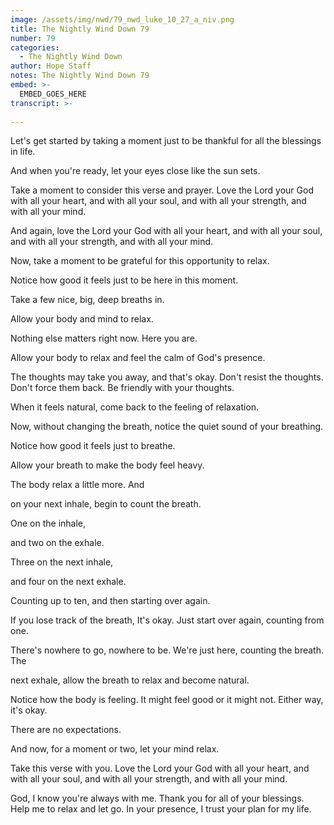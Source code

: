 ```yaml
---
image: /assets/img/nwd/79_nwd_luke_10_27_a_niv.png
title: The Nightly Wind Down 79
number: 79
categories:
  - The Nightly Wind Down
author: Hope Staff
notes: The Nightly Wind Down 79
embed: >-
  EMBED_GOES_HERE
transcript: >-
  
---
```

Let's get started by taking a moment just to be thankful for all the blessings in life.

And when you're ready, let your eyes close like the sun sets.

Take a moment to consider this verse and prayer. Love the Lord your God with all your heart, and with all your soul, and with all your strength, and with all your mind.

And again, love the Lord your God with all your heart, and with all your soul, and with all your strength, and with all your mind.

Now, take a moment to be grateful for this opportunity to relax.

Notice how good it feels just to be here in this moment.

Take a few nice, big, deep breaths in.

Allow your body and mind to relax.

Nothing else matters right now. Here you are.

Allow your body to relax and feel the calm of God's presence.

The thoughts may take you away, and that's okay. Don't resist the thoughts. Don't force them back. Be friendly with your thoughts.

When it feels natural, come back to the feeling of relaxation.

Now, without changing the breath, notice the quiet sound of your breathing.

Notice how good it feels just to breathe.

Allow your breath to make the body feel heavy.

The body relax a little more. And

on your next inhale, begin to count the breath.

One on the inhale,

and two on the exhale.

Three on the next inhale,

and four on the next exhale.

Counting up to ten, and then starting over again.

If you lose track of the breath, It's okay. Just start over again, counting from one.

There's nowhere to go, nowhere to be. We're just here, counting the breath. The

next exhale, allow the breath to relax and become natural.

Notice how the body is feeling. It might feel good or it might not. Either way, it's okay.

There are no expectations.

And now, for a moment or two, let your mind relax.

Take this verse with you. Love the Lord your God with all your heart, and with all your soul, and with all your strength, and with all your mind.

God, I know you're always with me. Thank you for all of your blessings. Help me to relax and let go. In your presence, I trust your plan for my life.

